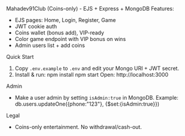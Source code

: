 Mahadev91Club (Coins-only) - EJS + Express + MongoDB
Features:
- EJS pages: Home, Login, Register, Game
- JWT cookie auth
- Coins wallet (bonus add), VIP-ready
- Color game endpoint with VIP bonus on wins
- Admin users list + add coins

Quick Start
1) Copy `.env.example` to `.env` and edit your Mongo URI + JWT secret.
2) Install & run:
   npm install
   npm start
Open: http://localhost:3000

Admin
- Make a user admin by setting `isAdmin:true` in MongoDB.
Example:
db.users.updateOne({phone:"123"}, {$set:{isAdmin:true}})

Legal
- Coins-only entertainment. No withdrawal/cash-out.

